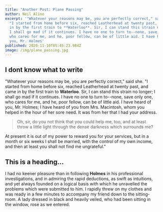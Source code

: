 ```yaml
---
title: "Another Post: Plane Passing"
author: Neil Alino
excerpt: '"Whatever your reasons may be, you are perfectly correct," said she.
  "I started from home before six, reached Leatherhead at twenty past, and came
  in by the first train to **Waterloo**. Sir, I can stand this strain no longer;
  I shall go mad if it continues. I have no one to turn to--none, save only one,
  who cares for me, and he, poor fellow, can be of little aid. I have heard of
  you, Mr. Holmes'
published: 2020-11-10T05:45:23.984Z
image: /img/plane_passing.jpg
---
```

## I dont know what to write

"Whatever your reasons may be, you are perfectly correct," said she. "I started from home before six, reached Leatherhead at twenty past, and came in by the first train to **Waterloo**. Sir, I can stand this strain no longer; I shall go mad if it continues. I have no one to turn to--none, save only one, who cares for me, and he, poor fellow, can be of little aid. I have heard of you, Mr. Holmes; I have heard of you from Mrs. Macintosh, whom you helped in the hour of her sore need. It was from her that I had your address. 

> Oh, sir, do you not think that you could help me, too, and at least throw a little light through the dense darkness which surrounds me? 

At present it is out of my power to reward you for your services, but in a month or six weeks I shall be married, with the control of my own income, and then at least you shall not find me ungrateful."

## This is a heading...

I had no keener pleasure than in following **Holmes** in his professional investigations, and in admiring the rapid deductions, as swift as intuitions, and yet always founded on a logical basis with which he unravelled the problems which were submitted to him. I rapidly threw on my clothes and was ready in a few minutes to accompany my friend down to the sitting-room. A lady dressed in black and heavily veiled, who had been sitting in the window, rose as we entered.